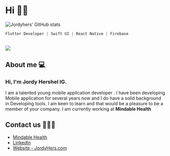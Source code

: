 # Hi 👋🏾

![Jordyhers' GitHub stats](https://github-readme-stats.vercel.app/api?username=jordyhers&show_icons=true&theme=buefy)

```dart
Flutter Developer | Swift UI | React Native | Firebase 
```
## ![](https://komarev.com/ghpvc/?username=jordyhers&color=green)


## About me 💻

### Hi, I'm Jordy Hershel IG. 
I am a talented young mobile application developer . I have been developing Mobile application for several years now and I do have a solid background in Developing tools. I am keen to learn and that would be a pleasure to be a member of your company. I am currently working at **Mindable Health**


## Contact us 👨🏾‍💼

- [Mindable Health](https://www.mindable.health/?lang=en)
- [LinkedIn ](www.linkedin.com/in/jordy-hershel-ig)
- [Website - JordyHers.com](https://jordyhers.com/#/)





